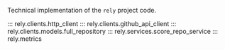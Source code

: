 Technical implementation of the `rely` project code.

::: rely.clients.http_client
::: rely.clients.github_api_client
::: rely.clients.models.full_repository
::: rely.services.score_repo_service
::: rely.metrics
